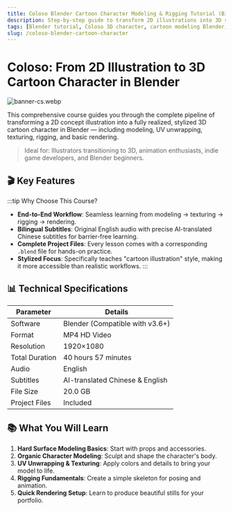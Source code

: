 ```yaml
---
title: Coloso Blender Cartoon Character Modeling & Rigging Tutorial (Bilingual Subtitles)
description: Step-by-step guide to transform 2D illustrations into 3D stylized cartoon characters in Blender. Covers modeling, texturing, rigging, and rendering. 40+ hours with project files. AI-translated English & Chinese subtitles.
tags: [Blender tutorial, Coloso 3D character, cartoon modeling Blender, Blender rigging for beginners, 2D to 3D character workflow, stylized character creation]
slug: /coloso-blender-cartoon-character
---
```


# Coloso: From 2D Illustration to 3D Cartoon Character in Blender
![banner-cs.webp](https://list.ucards.store/d/img/banner-cs.webp)

This comprehensive course guides you through the complete pipeline of transforming a 2D concept illustration into a fully realized, stylized 3D cartoon character in Blender — including modeling, UV unwrapping, texturing, rigging, and basic rendering.

> Ideal for: Illustrators transitioning to 3D, animation enthusiasts, indie game developers, and Blender beginners.


## 🎬 Key Features

:::tip Why Choose This Course?
- **End-to-End Workflow**: Seamless learning from modeling → texturing → rigging → rendering.
- **Bilingual Subtitles**: Original English audio with precise AI-translated Chinese subtitles for barrier-free learning.
- **Complete Project Files**: Every lesson comes with a corresponding `.blend` file for hands-on practice.
- **Stylized Focus**: Specifically teaches "cartoon illustration" style, making it more accessible than realistic workflows.
:::

## 📊 Technical Specifications

| Parameter        | Details                                  |
|------------------|------------------------------------------|
| Software         | Blender (Compatible with v3.6+)          |
| Format           | MP4 HD Video                             |
| Resolution       | 1920×1080                                |
| Total Duration   | 40 hours 57 minutes                      |
| Audio            | English                                  |
| Subtitles        | AI-translated Chinese & English          |
| File Size        | 20.0 GB                                  |
| Project Files    | Included                                 |

## 📚 What You Will Learn

1. **Hard Surface Modeling Basics**: Start with props and accessories.
2. **Organic Character Modeling**: Sculpt and shape the character's body.
3. **UV Unwrapping & Texturing**: Apply colors and details to bring your model to life.
4. **Rigging Fundamentals**: Create a simple skeleton for posing and animation.
5. **Quick Rendering Setup**: Learn to produce beautiful stills for your portfolio.
